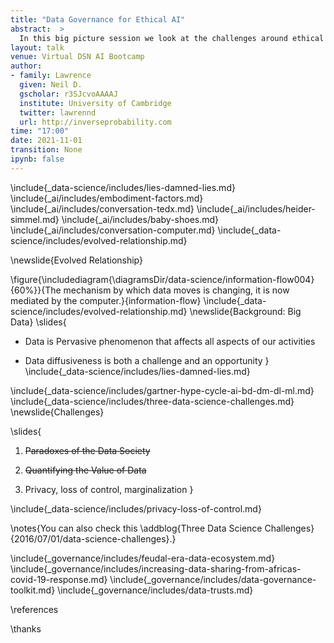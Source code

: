 ```yaml
---
title: "Data Governance for Ethical AI"
abstract:  >
  In this big picture session we look at the challenges around ethical artificial intelligence from a perspective of data governance. We'll give some background to how these challenges have emerged and then consider some solutions including the mechanism of data trusts and some pointers to work around data sharing in Africa for the Covid19 pandemic.
layout: talk
venue: Virtual DSN AI Bootcamp
author:
- family: Lawrence
  given: Neil D.
  gscholar: r3SJcvoAAAAJ
  institute: University of Cambridge
  twitter: lawrennd
  url: http://inverseprobability.com
time: "17:00"
date: 2021-11-01
transition: None
ipynb: false
---
```



\include{_data-science/includes/lies-damned-lies.md}
\include{_ai/includes/embodiment-factors.md}
\include{_ai/includes/conversation-tedx.md}
\include{_ai/includes/heider-simmel.md}
\include{_ai/includes/baby-shoes.md}
\include{_ai/includes/conversation-computer.md}
\include{_data-science/includes/evolved-relationship.md}

\newslide{Evolved Relationship}

\figure{\includediagram{\diagramsDir/data-science/information-flow004}{60%}}{The mechanism by which data moves is changing, it is now mediated by the computer.}{information-flow}
\include{_data-science/includes/evolved-relationship.md}
\newslide{Background: Big Data}
\slides{
* Data is Pervasive phenomenon that affects all aspects of our activities

* Data diffusiveness is both a challenge and an opportunity
}
\include{_data-science/includes/lies-damned-lies.md}



\include{_data-science/includes/gartner-hype-cycle-ai-bd-dm-dl-ml.md}
\include{_data-science/includes/three-data-science-challenges.md}
\newslide{Challenges}

\slides{
1. ~~Paradoxes of the Data Society~~

2. ~~Quantifying the Value of Data~~

3. Privacy, loss of control, marginalization
}

\include{_data-science/includes/privacy-loss-of-control.md}

\notes{You can also check this \addblog{Three Data Science Challenges}{2016/07/01/data-science-challenges}.}

\include{_governance/includes/feudal-era-data-ecosystem.md}
\include{_governance/includes/increasing-data-sharing-from-africas-covid-19-response.md}
\include{_governance/includes/data-governance-toolkit.md}
\include{_governance/includes/data-trusts.md}



\references

\thanks

